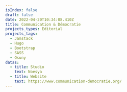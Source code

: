 ```yaml
---
isIndex: false
draft: false
date: 2022-04-20T10:34:08.410Z
title: Communication & Démocratie
projects_types: Editorial
projects_tags:
  - Jamstack
  - Hugo
  - Bootstrap
  - SASS
  - Osuny
datas:
  - title: Studio
    text: Noesya
  - title: Website
    text: https://www.communication-democratie.org/
---
```

